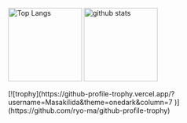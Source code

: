 <p align="left"> 
  <img alt="Top Langs" height="150px" src="https://github-readme-stats.vercel.app/api/top-langs/?username=MasakiIida&layout=compact&show_icons=true&theme=dark" />
  <img alt="github stats" height="150px" src="https://github-readme-stats.vercel.app/api?username=MasakiIida&theme=dark&show_icons=ture" />
</p>
[![trophy](https://github-profile-trophy.vercel.app/?username=MasakiIida&theme=onedark&column=7
)](https://github.com/ryo-ma/github-profile-trophy)
